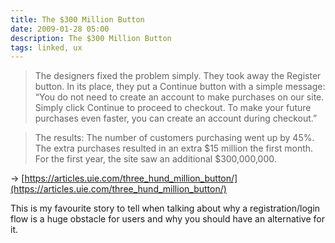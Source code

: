 ```yaml
---
title: The $300 Million Button
date: 2009-01-28 05:00
description: The $300 Million Button
tags: linked, ux
---
```


> The designers fixed the problem simply. They took away the Register button. In its place, they put a Continue button with a simple message: “You do not need to create an account to make purchases on our site. Simply click Continue to proceed to checkout. To make your future purchases even faster, you can create an account during checkout.”

> The results: The number of customers purchasing went up by 45%. The extra purchases resulted in an extra $15 million the first month. For the first year, the site saw an additional $300,000,000.

→ [https://articles.uie.com/three_hund_million_button/](https://articles.uie.com/three_hund_million_button/)

This is my favourite story to tell when talking about why a registration/login flow is a huge obstacle for users and why you should have an alternative for it. 
